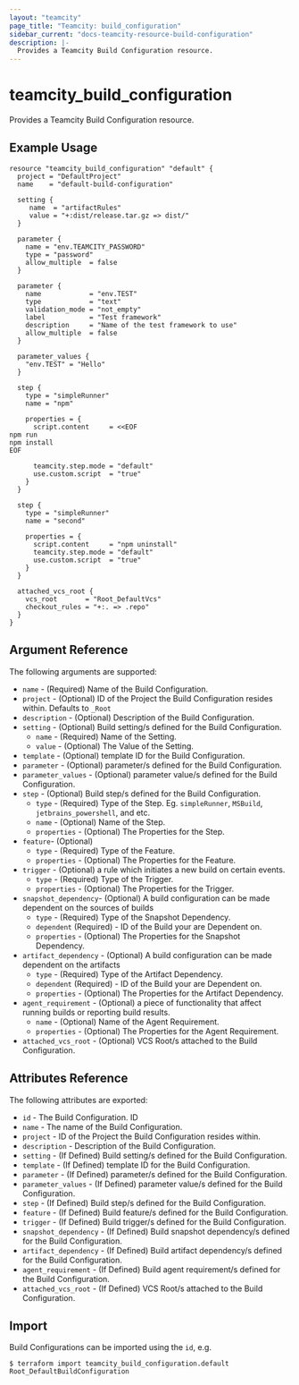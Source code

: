 ```yaml
---
layout: "teamcity"
page_title: "Teamcity: build_configuration"
sidebar_current: "docs-teamcity-resource-build-configuration"
description: |-
  Provides a Teamcity Build Configuration resource. 
---
```


# teamcity\_build\_configuration

Provides a Teamcity Build Configuration resource. 

## Example Usage

```hcl
resource "teamcity_build_configuration" "default" {
  project = "DefaultProject"
  name    = "default-build-configuration"

  setting {
     name  = "artifactRules"
     value = "+:dist/release.tar.gz => dist/"
  }

  parameter {
    name = "env.TEAMCITY_PASSWORD"
    type = "password"
    allow_multiple  = false
  }

  parameter {
    name            = "env.TEST"
    type            = "text"
    validation_mode = "not_empty"
    label           = "Test framework"
    description     = "Name of the test framework to use"
    allow_multiple  = false
  }

  parameter_values {
    "env.TEST" = "Hello"
  }

  step {
    type = "simpleRunner"
    name = "npm"

    properties = {
      script.content     = <<EOF
npm run
npm install
EOF

      teamcity.step.mode = "default"
      use.custom.script  = "true"
    }
  }

  step {
    type = "simpleRunner"
    name = "second"

    properties = {
      script.content     = "npm uninstall"
      teamcity.step.mode = "default"
      use.custom.script  = "true"
    }
  }

  attached_vcs_root {
    vcs_root       = "Root_DefaultVcs"
    checkout_rules = "+:. => .repo"
  }
}
```

## Argument Reference

The following arguments are supported:

* `name` - (Required) Name of the Build Configuration.
* `project` - (Optional) ID of the Project the Build Configuration resides within.
    Defaults to `_Root`
* `description` - (Optional) Description of the Build Configuration.
* `setting` - (Optional) Build setting/s defined for the Build Configuration.
    - `name` - (Required) Name of the Setting.
    - `value` - (Optional) The Value of the Setting.
* `template` - (Optional) template ID for the Build Configuration.
* `parameter` - (Optional) parameter/s defined for the Build Configuration.
* `parameter_values` - (Optional) parameter value/s defined for the Build Configuration.
* `step` - (Optional) Build step/s defined for the Build Configuration.
    * `type` - (Required) Type of the Step. Eg. `simpleRunner`, `MSBuild`, `jetbrains_powershell`, and etc.
    * `name` - (Optional) Name of the Step.
    * `properties` - (Optional) The Properties for the Step.
* `feature`- (Optional)
    * `type` - (Required) Type of the Feature.
    * `properties` - (Optional) The Properties for the Feature.
* `trigger` - (Optional) a rule which initiates a new build on certain events.
    * `type` - (Required) Type of the Trigger.
    * `properties` - (Optional) The Properties for the Trigger.
* `snapshot_dependency`- (Optional) A build configuration can be made dependent on the sources of builds
    * `type` - (Required) Type of the Snapshot Dependency.
    * `dependent` (Required) - ID of the Build your are Dependent on.
    * `properties` - (Optional) The Properties for the Snapshot Dependency.
* `artifact_dependency` - (Optional) A build configuration can be made dependent on the artifacts 
    * `type` - (Required) Type of the Artifact Dependency.
    * `dependent` (Required) - ID of the Build your are Dependent on.
    * `properties` - (Optional) The Properties for the Artifact Dependency.
* `agent_requirement` - (Optional)  a piece of functionality that  affect running builds or reporting build results.
    * `name` - (Optional) Name of the Agent Requirement.
    * `properties` - (Optional) The Properties for the Agent Requirement.
* `attached_vcs_root` - (Optional) VCS Root/s attached to the Build Configuration.

## Attributes Reference

The following attributes are exported:

* `id` - The Build Configuration. ID
* `name` - The name of the Build Configuration.
* `project` - ID of the Project the Build Configuration resides within.
* `description` - Description of the Build Configuration.
* `setting` - (If Defined) Build setting/s defined for the Build Configuration.
* `template` - (If Defined) template ID for the Build Configuration.
* `parameter` - (If Defined) parameter/s defined for the Build Configuration.
* `parameter_values` - (If Defined) parameter value/s defined for the Build Configuration.
* `step` - (If Defined) Build step/s defined for the Build Configuration.
* `feature` - (If Defined) Build feature/s defined for the Build Configuration.
* `trigger` - (If Defined) Build trigger/s defined for the Build Configuration.
* `snapshot_dependency` - (If Defined) Build snapshot dependency/s defined for the Build Configuration.
* `artifact_dependency` - (If Defined) Build artifact dependency/s defined for the Build Configuration.
* `agent_requirement` - (If Defined) Build agent requirement/s defined for the Build Configuration.
* `attached_vcs_root` - (If Defined) VCS Root/s attached to the Build Configuration.

## Import

Build Configurations can be imported using the `id`, e.g.

```
$ terraform import teamcity_build_configuration.default Root_DefaultBuildConfiguration
```
